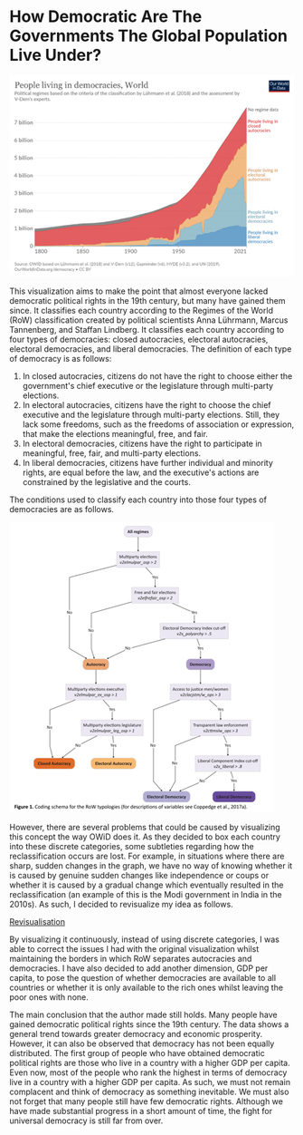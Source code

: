 # How Democratic Are The Governments The Global Population Live Under?

![Untitled](How%20Democratic%20Are%20The%20Governments%20The%20Global%20Popu%20d6a9c4d021a54cea8d8554475abdee8c/Untitled.png)

This visualization aims to make the point that almost everyone lacked democratic political rights in the 19th century, but many have gained them since. It classifies each country according to the Regimes of the World (RoW) classification created by political scientists Anna Lührmann, Marcus Tannenberg, and Staffan Lindberg. It classifies each country according to four types of democracies: closed autocracies, electoral autocracies, electoral democracies, and liberal democracies. The definition of each type of democracy is as follows:

1. In closed autocracies, citizens do not have the right to choose either the government's chief executive or the legislature through multi-party elections.
2. In electoral autocracies, citizens have the right to choose the chief executive and the legislature through multi-party elections. Still, they lack some freedoms, such as the freedoms of association or expression, that make the elections meaningful, free, and fair.
3. In electoral democracies, citizens have the right to participate in meaningful, free, fair, and multi-party elections.
4. In liberal democracies, citizens have further individual and minority rights, are equal before the law, and the executive's actions are constrained by the legislative and the courts.

The conditions used to classify each country into those four types of democracies are as follows.

![Untitled](How%20Democratic%20Are%20The%20Governments%20The%20Global%20Popu%20d6a9c4d021a54cea8d8554475abdee8c/Untitled%201.png)

However, there are several problems that could be caused by visualizing this concept the way OWiD does it. As they decided to box each country into these discrete categories, some subtleties regarding how the reclassification occurs are lost. For example, in situations where there are sharp, sudden changes in the graph, we have no way of knowing whether it is caused by genuine sudden changes like independence or coups or whether it is caused by a gradual change which eventually resulted in the reclassification (an example of this is the Modi government in India in the 2010s).
As such, I decided to revisualize my idea as follows.

[Revisualisation](https://github.com/josepharielct/FDS-Cumulative-Project/blob/66b7eadff01d0d9294f9983a6b454231562ac10c/How%20Democratic%20Are%20The%20Governments%20The%20Global%20Popu%20d6a9c4d021a54cea8d8554475abdee8c/FDS%20revisualization.gif)

By visualizing it continuously, instead of using discrete categories, I was able to correct the issues I had with the original visualization whilst maintaining the borders in which RoW separates autocracies and democracies. I have also decided to add another dimension, GDP per capita, to pose the question of whether democracies are available to all countries or whether it is only available to the rich ones whilst leaving the poor ones with none.

The main conclusion that the author made still holds. Many people have gained democratic political rights since the 19th century. The data shows a general trend towards greater democracy and economic prosperity. However, it can also be observed that democracy has not been equally distributed. The first group of people who have obtained democratic political rights are those who live in a country with a higher GDP per capita. Even now, most of the people who rank the highest in terms of democracy live in a country with a higher GDP per capita. As such, we must not remain complacent and think of democracy as something inevitable. We must also not forget that many people still have few democratic rights. Although we have made substantial progress in a short amount of time, the fight for universal democracy is still far from over.
